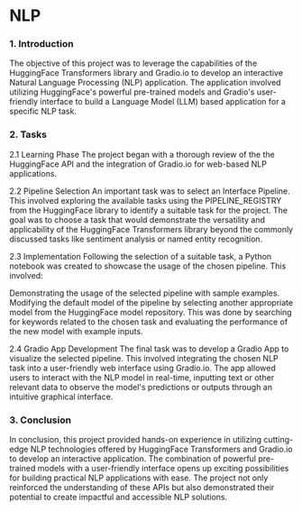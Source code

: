 # NLP
### 1. Introduction
The objective of this project was to leverage the capabilities of the HuggingFace Transformers library and Gradio.io to develop an interactive Natural Language Processing (NLP) application. The application involved utilizing HuggingFace's powerful pre-trained models and Gradio's user-friendly interface to build a Language Model (LLM) based application for a specific NLP task.

### 2. Tasks

2.1 Learning Phase
The project began with a thorough review of the the HuggingFace API and the integration of Gradio.io for web-based NLP applications.

2.2 Pipeline Selection
An important task was to select an Interface Pipeline. This involved exploring the available tasks using the PIPELINE_REGISTRY from the HuggingFace library to identify a suitable task for the project. The goal was to choose a task that would demonstrate the versatility and applicability of the HuggingFace Transformers library beyond the commonly discussed tasks like sentiment analysis or named entity recognition.

2.3 Implementation
Following the selection of a suitable task, a Python notebook was created to showcase the usage of the chosen pipeline. This involved:

Demonstrating the usage of the selected pipeline with sample examples.
Modifying the default model of the pipeline by selecting another appropriate model from the HuggingFace model repository. This was done by searching for keywords related to the chosen task and evaluating the performance of the new model with example inputs.

2.4 Gradio App Development
The final task was to develop a Gradio App to visualize the selected pipeline. This involved integrating the chosen NLP task into a user-friendly web interface using Gradio.io. The app allowed users to interact with the NLP model in real-time, inputting text or other relevant data to observe the model's predictions or outputs through an intuitive graphical interface.

### 3. Conclusion
In conclusion, this project provided hands-on experience in utilizing cutting-edge NLP technologies offered by HuggingFace Transformers and Gradio.io to develop an interactive application. The combination of powerful pre-trained models with a user-friendly interface opens up exciting possibilities for building practical NLP applications with ease. The project not only reinforced the understanding of these APIs but also demonstrated their potential to create impactful and accessible NLP solutions.

